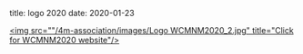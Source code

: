 title: logo 2020
date: 2020-01-23 

<a href="https://www.me.iitb.ac.in/~wcmnm/" title="WCMNM2020"><img src=""/4m-association/images/Logo WCMNM2020_2.jpg" title="Click for WCMNM2020 website"/></a>